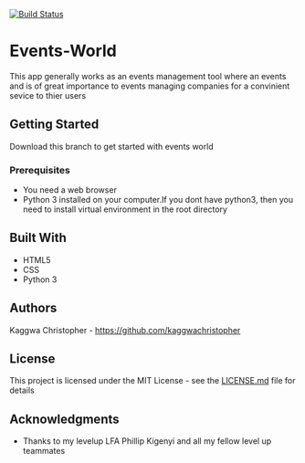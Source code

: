 [![Build Status](https://travis-ci.org/kaggwachristopher/Events-world.svg?branch=database)](https://travis-ci.org/kaggwachristopher/Events-world)
# Events-World
This app generally works as an events management tool where an events and is of great importance to events managing companies for a convinient sevice to thier users
## Getting Started
Download this branch to get started with events world

### Prerequisites
* You need a web browser
* Python 3 installed on your computer.If you dont have python3, then you need to install   virtual environment in the root directory

## Built With
* HTML5
* CSS
* Python 3

## Authors
Kaggwa Christopher -  https://github.com/kaggwachristopher

## License

This project is licensed under the MIT License - see the [LICENSE.md](LICENSE.md) file for details

## Acknowledgments
* Thanks to my levelup LFA Phillip Kigenyi and all my fellow level up teammates


